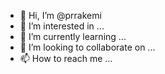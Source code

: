- 👋 Hi, I’m @prrakemi
- 👀 I’m interested in ...
- 🌱 I’m currently learning ...
- 💞️ I’m looking to collaborate on ...
- 📫 How to reach me ...

<!---
prrakemi/prrakemi is a ✨ special ✨ repository because its `README.md` (this file) appears on your GitHub profile.
You can click the Preview link to take a look at your changes.
--->
